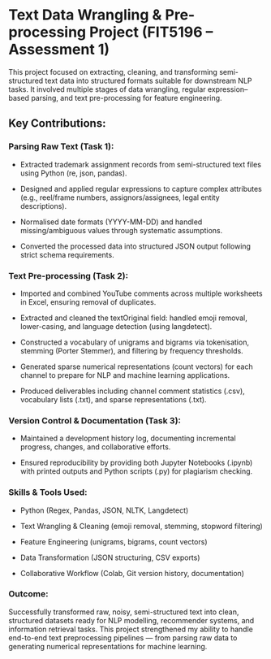 # Text Data Wrangling & Pre-processing Project (FIT5196 – Assessment 1)
This project focused on extracting, cleaning, and transforming semi-structured text data into structured formats suitable for downstream NLP tasks. It involved multiple stages of data wrangling, regular expression–based parsing, and text pre-processing for feature engineering.
## Key Contributions:

### Parsing Raw Text (Task 1):

- Extracted trademark assignment records from semi-structured text files using Python (re, json, pandas).

- Designed and applied regular expressions to capture complex attributes (e.g., reel/frame numbers, assignors/assignees, legal entity descriptions).

- Normalised date formats (YYYY-MM-DD) and handled missing/ambiguous values through systematic assumptions.

- Converted the processed data into structured JSON output following strict schema requirements.

### Text Pre-processing (Task 2):

- Imported and combined YouTube comments across multiple worksheets in Excel, ensuring removal of duplicates.

- Extracted and cleaned the textOriginal field: handled emoji removal, lower-casing, and language detection (using langdetect).

- Constructed a vocabulary of unigrams and bigrams via tokenisation, stemming (Porter Stemmer), and filtering by frequency thresholds.

- Generated sparse numerical representations (count vectors) for each channel to prepare for NLP and machine learning applications.

- Produced deliverables including channel comment statistics (.csv), vocabulary lists (.txt), and sparse representations (.txt).

### Version Control & Documentation (Task 3):

- Maintained a development history log, documenting incremental progress, changes, and collaborative efforts.

- Ensured reproducibility by providing both Jupyter Notebooks (.ipynb) with printed outputs and Python scripts (.py) for plagiarism checking.

### Skills & Tools Used:

- Python (Regex, Pandas, JSON, NLTK, Langdetect)

- Text Wrangling & Cleaning (emoji removal, stemming, stopword filtering)

- Feature Engineering (unigrams, bigrams, count vectors)

- Data Transformation (JSON structuring, CSV exports)

- Collaborative Workflow (Colab, Git version history, documentation)

### Outcome:
Successfully transformed raw, noisy, semi-structured text into clean, structured datasets ready for NLP modelling, recommender systems, and information retrieval tasks. This project strengthened my ability to handle end-to-end text preprocessing pipelines — from parsing raw data to generating numerical representations for machine learning.
